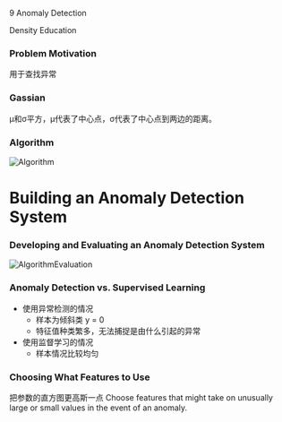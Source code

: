 9 Anomaly Detection

Density Education

### Problem Motivation
用于查找异常

### Gassian
μ和σ平方，μ代表了中心点，σ代表了中心点到两边的距离。

### Algorithm
![Algorithm](https://xiaoyu-1253702963.cos.ap-chengdu.myqcloud.com/AnomalyDetectionAlgorithm.png)

Building an Anomaly Detection System
===

### Developing and Evaluating an Anomaly Detection System
![AlgorithmEvaluation](https://xiaoyu-1253702963.cos.ap-chengdu.myqcloud.com/AlgorithmEvaluation.png)

### Anomaly Detection vs. Supervised Learning
- 使用异常检测的情况
	- 样本为倾斜类 y = 0
	- 特征值种类繁多，无法捕捉是由什么引起的异常
- 使用监督学习的情况
	- 样本情况比较均匀

### Choosing What Features to Use
把参数的直方图更高斯一点
Choose features that might take on unusually large or small values in the event of an anomaly.
